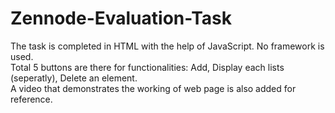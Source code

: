 # Zennode-Evaluation-Task

The task is completed in HTML with the help of JavaScript. No framework is used.
<br>
Total 5 buttons are there for functionalities: Add, Display each lists (seperatly), Delete an element.
<br>
A video that demonstrates the working of web page is also added for reference.
